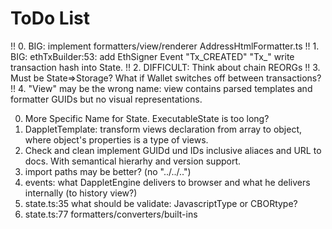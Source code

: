 # ToDo List
!! 0. BIG: implement formatters/view/renderer AddressHtmlFormatter.ts
!! 1. BIG: ethTxBuilder:53: add EthSigner Event "Tx_CREATED" "Tx_" write transaction hash into State.
!! 2. DIFFICULT: Think about chain REORGs
!! 3. Must be State=>Storage? What if Wallet switches off between transactions?
!! 4. "View" may be the wrong name: view contains parsed templates and formatter GUIDs but no visual representations.


0. More Specific Name for State. ExecutableState is too long?
1. DappletTemplate: transform views declaration from array to object, where object's properties is a type of views.
2. Check and clean implement GUIDd und IDs inclusive aliaces and URL to docs. With semantical hierarhy and version support.
3. import paths may be better? (no "../../..")
4. events: what DappletEngine delivers to browser and what he delivers internally (to history view?)
5. state.ts:35 what should be validate: JavascriptType or CBORtype?
6. state.ts:77 formatters/converters/built-ins 
